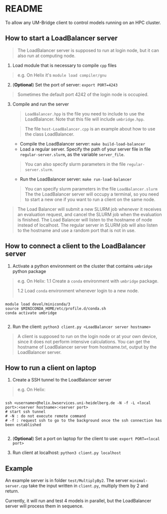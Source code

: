 # README

To allow any UM-Bridge client to control models running on an HPC cluster.

## How to start a LoadBalancer server

>The LoadBalancer server is supposed to run at login node, but it can also run at computing node.

1. Load module that is necessary to compile `cpp` files
> e.g. On Helix it's `module load compiler/gnu`

2. (**Optional**) Set the port of server: `export PORT=4243`
> Sometimes the default port 4242 of the login node is occupied.

3. Compile and run the server
    > `LoadBalancer.hpp` is the file you need to include to use the LoadBalancer. Note that this file will include `umbridge.hpp`.

    > The file `host-LoadBalancer.cpp` is an example about how to use the class LoadBalancer.

    - Compile the LoadBalancer server: `make build-load-balancer`
    - Load a regular server. Specify the path of your server file in file `regular-server.slurm`, as the variable `server_file`.
    > You can also specify slurm parameters in the file `regular-server.slurm`.
    - Run the LoadBalancer server: `make run-load-balancer`

    > You can specify slurm parameters in the file `LoadBalancer.slurm`
    > The the LoadBalancer server will occupy a terminal, so you need to start a new one if you want to run a client on the same node.

> The Load Balancer will submit a new SLURM job whenever it receives an evaluation request, and cancel the SLURM job when the evaluation is finished.
> The Load Balancer will listen to the hostname of node instead of localhost.
> The regular server in SLURM job will also listen to the hostname and use a random port that is not in use.

## How to connect a client to the LoadBalancer server

1. Activate a python environment on the cluster that contains `umbridge` python package
>e.g. On Helix:
>1.1 Create a `conda` environment with `umbridge` package.
>
>1.2 Load `conda` environment whenever login to a new node.
>```
    module load devel/miniconda/3
    source $MINICONDA_HOME/etc/profile.d/conda.sh
    conda activate umbridge
>```

2. Run the client: `python3 client.py <LoadBalancer server hostname>`
> A client is supposed to run on the login node or at your own device, since it does not perform intensive calculations.
> You can get the hostname of LoadBalancer server from hostname.txt, output by the LoadBalancer server.

## How to run a client on laptop

1. Create a SSH tunnel to the LoadBalancer server
>e.g. On Helix:
>
>```
    ssh <username>@helix.bwservices.uni-heidelberg.de -N -f -L <local port>:<server hostname>:<server port>
    # start ssh tunnel
    # -N : do not execute remote command
    # -f : request ssh to go to the background once the ssh connection has been established
>```

2. (**Optional**) Set a port on laptop for the client to use: `export PORT=<local port>`

3. Run client at localhost: `python3 client.py localhost`

## Example

An example server is in folder `test/MultiplyBy2`. The server `minimal-server.cpp` take the input written in `client.py`, multiply them by 2 and return.

Currently, it will run and test 4 models in parallel, but the LoadBalancer server will process them in sequence.